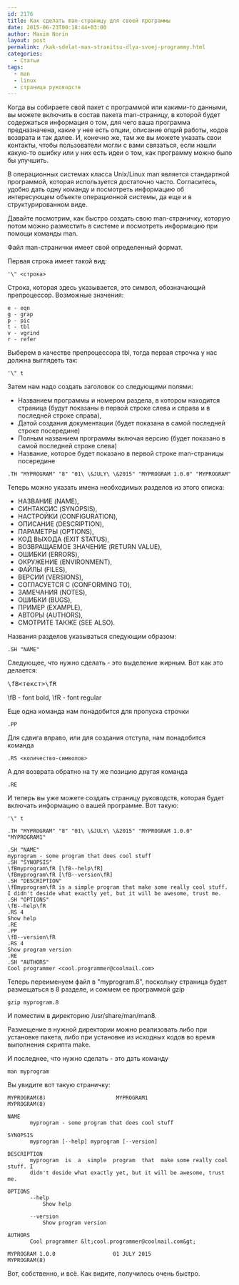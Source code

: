 ```yaml
---
id: 2176
title: Как сделать man-страницу для своей программы
date: 2015-06-23T00:18:44+03:00
author: Maxim Norin
layout: post
permalink: /kak-sdelat-man-stranitsu-dlya-svoej-programmy.html
categories:
  - Статьи
tags:
  - man
  - linux
  - страница руководств
---
```

Когда вы собираете свой пакет с программой или какими-то данными, вы можете включить в состав пакета man-страницу, в которой будет содержаться информация о том, для чего ваша программа предназначена, какие у нее есть опции, описание опций работы, кодов возврата и так далее. И, конечно же, там же вы можете указать свои контакты, чтобы пользователи могли с вами связаться, если нашли какую-то ошибку или у них есть идеи о том, как программу можно было бы улучшить.
<!--more-->

В операционных системах класса Unix/Linux man является стандартной программой, которая используется достаточно часто. Согласитесь, удобно дать одну команду и посмотреть информацию об интересующем объекте операционной системы, да еще и в структурированном виде.

Давайте посмотрим, как быстро создать свою man-страничку, которую потом можно разместить в системе и посмотреть информацию при помощи команды man.

Файл man-странички имеет свой определенный формат.

Первая строка имеет такой вид:
```
'\" <строка>
```
Строка, которая здесь указывается, это символ, обозначающий препроцессор. Возможные значения:

    e - eqn
    g - grap
    p - pic
    t - tbl
    v - vgrind
    r - refer

Выберем в качестве препроцессора tbl, тогда первая строчка у нас должна выглядеть так:
```
'\" t
```

Затем нам надо создать заголовок со следующими полями:

- Названием программы и номером раздела, в котором находится страница (будут показаны в первой строке слева и справа и в последней строке справа),
- Датой создания документации (будет показана в самой последней строке посередине)
- Полным названием программы включая версию (будет показано в самой последней строке слева)
- Название, которое будет показано в первой строке man-страницы посередине
```
.TH "MYPROGRAM" "8" "01\ \&JULY\ \&2015" "MYPROGRAM 1.0.0" "MYPROGRAM"
```

Теперь можно указать имена необходимых разделов из этого списка:
- НАЗВАНИЕ (NAME), 
- СИНТАКСИС (SYNOPSIS), 
- НАСТРОЙКИ (CONFIGURATION), 
- ОПИСАНИЕ (DESCRIPTION), 
- ПАРАМЕТРЫ (OPTIONS), 
- КОД ВЫХОДА (EXIT STATUS), 
- ВОЗВРАЩАЕМОЕ ЗНАЧЕНИЕ (RETURN VALUE), 
- ОШИБКИ (ERRORS), 
- ОКРУЖЕНИЕ (ENVIRONMENT), 
- ФАЙЛЫ (FILES), 
- ВЕРСИИ (VERSIONS), 
- СОГЛАСУЕТСЯ С (CONFORMING TO), 
- ЗАМЕЧАНИЯ (NOTES), 
- ОШИБКИ (BUGS), 
- ПРИМЕР (EXAMPLE), 
- АВТОРЫ (AUTHORS),
- СМОТРИТЕ ТАКЖЕ (SEE ALSO).

Названия разделов указываться следующим образом:
```
.SH "NAME"
```
Следующее, что нужно сделать - это выделение жирным. Вот как это делается:
<pre class="lang:default decode:true ">\fB&lt;текст&gt;\fR</pre>
\fB - font bold, \fR - font regular

Еще одна команда нам понадобится для пропуска строчки
```
.PP
```
Для сдвига вправо, или для создания отступа, нам понадобится команда
```
.RS <количество-символов>
```
А для возврата обратно на ту же позицию другая команда
```
.RE
```
И теперь вы уже можете создать страницу руководств, которая будет включать информацию о вашей программе. Вот такую:
```
'\" t

.TH "MYPROGRAM" "8" "01\ \&JULY\ \&2015" "MYPROGRAM 1.0.0" "MYPROGRAM1"

.SH "NAME"
myprogram - some program that does cool stuff
.SH "SYNOPSIS"
\fBmyprogram\fR [\fB--help\fR]
\fBmyprogram\fR [\fB--version\fR]
.SH "DESCRIPTION"
\fBmyprogram\fR is a simple program that make some really cool stuff. I didn't deside what exactly yet, but it will be awesome, trust me.
.SH "OPTIONS"
\fB--help\fR
.RS 4
Show help
.RE
.PP
\fB--version\fR
.RS 4
Show program version
.RE
.SH "AUTHORS"
Cool programmer <cool.programmer@coolmail.com>
```
Теперь переименуем файл в "myprogram.8", поскольку страница будет размещаться в 8 разделе, и сожмем ее программой gzip
```
gzip myprogram.8
```
И поместим в директорию /usr/share/man/man8. 

Размещение в нужной директории можно реализовать либо при установке пакета, либо при установке из исходных кодов во время выполнения скрипта make.

И последнее, что нужно сделать - это дать команду
```
man myprogram
```
Вы увидите вот такую страничку:
```
MYPROGRAM(8)                      MYPROGRAM1                      MYPROGRAM(8)

NAME
       myprogram - some program that does cool stuff

SYNOPSIS
       myprogram [--help] myprogram [--version]

DESCRIPTION
       myprogram  is  a  simple  program  that  make some really cool stuff. I
       didn't deside what exactly yet, but it will be awesome, trust me.

OPTIONS
       --help
           Show help

       --version
           Show program version

AUTHORS
       Cool programmer &lt;cool.programmer@coolmail.com&gt;

MYPROGRAM 1.0.0                  01 JULY 2015                     MYPROGRAM(8)
```
Вот, собственно, и всё. Как видите, получилось очень быстро.